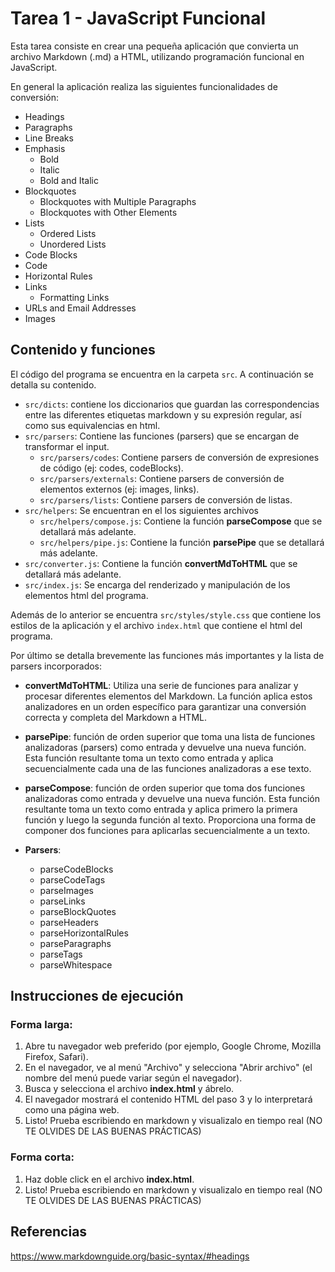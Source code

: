 # Tarea 1 - JavaScript Funcional

Esta tarea consiste en crear una pequeña aplicación que convierta un archivo Markdown (.md) a HTML, utilizando programación funcional en JavaScript.

En general la aplicación realiza las siguientes funcionalidades de conversión:

- Headings
- Paragraphs
- Line Breaks
- Emphasis
    - Bold
    - Italic
    - Bold and Italic
- Blockquotes
    - Blockquotes with Multiple Paragraphs
    - Blockquotes with Other Elements
- Lists
    - Ordered Lists
    - Unordered Lists
- Code Blocks
- Code
- Horizontal Rules
- Links
    - Formatting Links
- URLs and Email Addresses
- Images

## Contenido y funciones
El código del programa se encuentra en la carpeta ```src```. A continuación se detalla su contenido.

- ```src/dicts```: contiene los diccionarios que guardan las correspondencias entre las diferentes etiquetas markdown y su expresión regular, así como sus equivalencias en html.
- ```src/parsers```: Contiene las funciones (parsers) que se encargan de transformar el input. 
    - ```src/parsers/codes```: Contiene parsers de conversión de expresiones de código (ej: codes, codeBlocks).
    - ```src/parsers/externals```: Contiene parsers de conversión de elementos externos (ej: images, links).
    - ```src/parsers/lists```: Contiene parsers de conversión de listas.
- ```src/helpers```: Se encuentran en el los siguientes archivos
    - ```src/helpers/compose.js```: Contiene la función **parseCompose** que se detallará más adelante.
    - ```src/helpers/pipe.js```: Contiene la función **parsePipe** que se detallará más adelante.
- ```src/converter.js```: Contiene la función **convertMdToHTML** que se detallará más adelante.
- ```src/index.js```: Se encarga del renderizado y manipulación de los elementos html del programa.

Además de lo anterior se encuentra ```src/styles/style.css``` que contiene los estilos de la aplicación y el archivo ```index.html``` que contiene el html del programa.

Por último se detalla brevemente las funciones más importantes y la lista de parsers incorporados:

- **convertMdToHTML**: Utiliza una serie de funciones para analizar y procesar diferentes elementos del Markdown. La función aplica estos analizadores en un orden específico para garantizar una conversión correcta y completa del Markdown a HTML.

- **parsePipe**: función de orden superior que toma una lista de funciones analizadoras (parsers) como entrada y devuelve una nueva función. Esta función resultante toma un texto como entrada y aplica secuencialmente cada una de las funciones analizadoras a ese texto.

- **parseCompose**:  función de orden superior que toma dos funciones analizadoras como entrada y devuelve una nueva función. Esta función resultante toma un texto como entrada y aplica primero la primera función y luego la segunda función  al texto. Proporciona una forma de componer dos funciones para aplicarlas secuencialmente a un texto.

- **Parsers**:
    - parseCodeBlocks
    - parseCodeTags
    - parseImages
    - parseLinks
    - parseBlockQuotes
    - parseHeaders
    - parseHorizontalRules
    - parseParagraphs
    - parseTags
    - parseWhitespace




## Instrucciones de ejecución

### Forma larga:  

1. Abre tu navegador web preferido (por ejemplo, Google Chrome, Mozilla Firefox, Safari).  
2. En el navegador, ve al menú "Archivo" y selecciona "Abrir archivo" (el nombre del menú puede variar según el navegador).
3. Busca y selecciona el archivo **index.html** y ábrelo.
4. El navegador mostrará el contenido HTML del paso 3 y lo interpretará como una página web.
5. Listo! Prueba escribiendo en markdown y visualizalo en tiempo real (NO TE OLVIDES DE LAS BUENAS PRÁCTICAS)

### Forma corta:
1. Haz doble click en el archivo **index.html**.  
2. Listo! Prueba escribiendo en markdown y visualizalo en tiempo real (NO TE OLVIDES DE LAS BUENAS PRÁCTICAS)

## Referencias
https://www.markdownguide.org/basic-syntax/#headings

